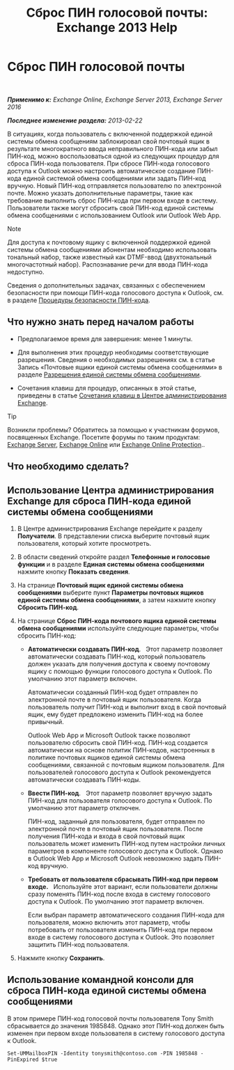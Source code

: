 ﻿---
title: 'Сброс ПИН голосовой почты: Exchange 2013 Help'
TOCTitle: Сброс ПИН голосовой почты
ms:assetid: bf07e6e7-01d2-4933-bff5-c615cc21a480
ms:mtpsurl: https://technet.microsoft.com/ru-ru/library/Bb124404(v=EXCHG.150)
ms:contentKeyID: 50556478
ms.date: 05/22/2018
mtps_version: v=EXCHG.150
f1_keywords:
- Microsoft.Exchange.Management.SnapIn.Esm.Recipients.ResetUnifiedMessagingPinPropertyControl
ms.translationtype: MT
---

# Сброс ПИН голосовой почты

 

_**Применимо к:** Exchange Online, Exchange Server 2013, Exchange Server 2016_

_**Последнее изменение раздела:** 2013-02-22_

В ситуациях, когда пользователь с включенной поддержкой единой системы обмена сообщениям заблокировал свой почтовый ящик в результате многократного ввода неправильного ПИН-кода или забыл ПИН-код, можно воспользоваться одной из следующих процедур для сброса ПИН-кода пользователя. При сбросе ПИН-кода голосового доступа к Outlook можно настроить автоматическое создание ПИН-кода единой системой обмена сообщениями или задать ПИН-код вручную. Новый ПИН-код отправляется пользователю по электронной почте. Можно указать дополнительные параметры, такие как требование выполнить сброс ПИН-кода при первом входе в систему. Пользователи также могут сбросить свой ПИН-код единой системы обмена сообщениями с использованием Outlook или Outlook Web App.

> [!NOTE]  
> Для доступа к почтовому ящику с включенной поддержкой единой системы обмена сообщениями абонентам необходимо использовать тональный набор, также известный как DTMF-ввод (двухтональный многочастотный набор). Распознавание речи для ввода ПИН-кода недоступно.


Сведения о дополнительных задачах, связанных с обеспечением безопасности при помощи ПИН-кода голосового доступа к Outlook, см. в разделе [Процедуры безопасности ПИН-кода](pin-security-procedures-exchange-2013-help.md).

## Что нужно знать перед началом работы

  - Предполагаемое время для завершения: менее 1 минуты.

  - Для выполнения этих процедур необходимы соответствующие разрешения. Сведения о необходимых разрешениях см. в статье Запись «Почтовые ящики единой системы обмена сообщениями» в разделе [Разрешения единой системы обмена сообщениями](unified-messaging-permissions-exchange-2013-help.md).

  - Сочетания клавиш для процедур, описанных в этой статье, приведены в статье [Сочетания клавиш в Центре администрирования Exchange](keyboard-shortcuts-in-the-exchange-admin-center-exchange-online-protection-help.md).

> [!TIP]  
> Возникли проблемы? Обратитесь за помощью к участникам форумов, посвященных Exchange. Посетите форумы по таким продуктам: <a href="https://go.microsoft.com/fwlink/p/?linkid=60612">Exchange Server</a>, <a href="https://go.microsoft.com/fwlink/p/?linkid=267542">Exchange Online</a> или <a href="https://go.microsoft.com/fwlink/p/?linkid=285351">Exchange Online Protection</a>..


## Что необходимо сделать?

## Использование Центра администрирования Exchange для сброса ПИН-кода единой системы обмена сообщениями

1.  В Центре администрирования Exchange перейдите к разделу **Получатели**. В представлении списка выберите почтовый ящик пользователя, который хотите просмотреть.

2.  В области сведений откройте раздел **Телефонные и голосовые функции** и в разделе **Единая системы обмена сообщениями** нажмите кнопку **Показать сведения**.

3.  На странице **Почтовый ящик единой системы обмена сообщениями** выберите пункт **Параметры почтовых ящиков единой системы обмена сообщениями**, а затем нажмите кнопку **Сбросить ПИН-код**.

4.  На странице **Сброс ПИН-кода почтового ящика единой системы обмена сообщениями** используйте следующие параметры, чтобы сбросить ПИН-код:
    
      - **Автоматически создавать ПИН-код**.   Этот параметр позволяет автоматически создавать ПИН-код, который пользователь должен указать для получения доступа к своему почтовому ящику с помощью функции голосового доступа к Outlook. По умолчанию этот параметр включен.
        
        Автоматически созданный ПИН-код будет отправлен по электронной почте в почтовый ящик пользователя. Когда пользователь получит ПИН-код и выполнит вход в свой почтовый ящик, ему будет предложено изменить ПИН-код на более привычный.
        
        Outlook Web App и Microsoft Outlook также позволяют пользователю сбросить свой ПИН-код. ПИН-код создается автоматически на основе политик ПИН-кодов, настроенных в политике почтовых ящиков единой системы обмена сообщениями, связанной с почтовым ящиком пользователя. Для пользователей голосового доступа к Outlook рекомендуется автоматически создавать ПИН-коды.
    
      - **Ввести ПИН-код**.   Этот параметр позволяет вручную задать ПИН-код для пользователя голосового доступа к Outlook. По умолчанию этот параметр отключен.
        
        ПИН-код, заданный для пользователя, будет отправлен по электронной почте в почтовый ящик пользователя. После получения ПИН-кода и входа в свой почтовый ящик пользователь может изменить ПИН-код путем настройки личных параметров в компоненте голосового доступа к Outlook. Однако в Outlook Web App и Microsoft Outlook невозможно задать ПИН-код вручную.
    
      - **Требовать от пользователя сбрасывать ПИН-код при первом входе.**   Используйте этот вариант, если пользователи должны сразу поменять ПИН-код после входа в систему голосового доступа к Outlook. По умолчанию этот параметр включен.
        
        Если выбран параметр автоматического создания ПИН-кода для пользователя, можно включить этот параметр, чтобы потребовать от пользователя изменить ПИН-код при первом входе в систему голосового доступа к Outlook. Это позволяет защитить ПИН-код пользователя.

5.  Нажмите кнопку **Сохранить**.

## Использование командной консоли для сброса ПИН-кода единой системы обмена сообщениями

В этом примере ПИН-код голосовой почты пользователя Tony Smith сбрасывается до значения 1985848. Однако этот ПИН-код должен быть изменен при первом входе пользователя в систему голосового доступа к Outlook.

    Set-UMMailboxPIN -Identity tonysmith@contoso.com -PIN 1985848 -PinExpired $true

